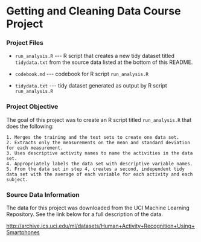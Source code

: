 # Getting and Cleaning Data Course Project


### Project Files
* `run_analysis.R`  ---  R script that creates a new tidy dataset titled `tidydata.txt` from the source data listed at the bottom of this README.

* `codebook.md`  ---  codebook for R script `run_analysis.R`

* `tidydata.txt`  ---  tidy dataset generated as output by R script `run_analysis.R`

### Project Objective

The goal of this project was to create an R script titled `run_analysis.R` that does the following:

    1. Merges the training and the test sets to create one data set.
    2. Extracts only the measurements on the mean and standard deviation for each measurement. 
    3. Uses descriptive activity names to name the activities in the data set.
    4. Appropriately labels the data set with descriptive variable names. 
    5. From the data set in step 4, creates a second, independent tidy data set with the average of each variable for each activity and each subject.

### Source Data Information

The data for this project was downloaded from the UCI Machine Learning Repository. See the link below for a full description of the data.

http://archive.ics.uci.edu/ml/datasets/Human+Activity+Recognition+Using+Smartphones


